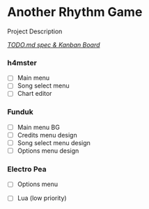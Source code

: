 # Another Rhythm Game

Project Description

<em>[TODO.md spec & Kanban Board](https://bit.ly/3fCwKfM)</em>

### h4mster

- [ ] Main menu  
- [ ] Song select menu  
- [ ] Chart editor  

### Funduk

- [ ] Main menu BG  
- [ ] Credits menu design  
- [ ] Song select menu design  
- [ ] Options menu design  

### Electro Pea

- [ ] Options menu  
- [ ] Lua (low priority)  


